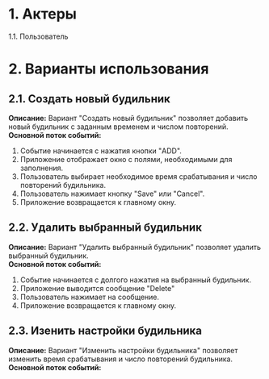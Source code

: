 # 1. Актеры 
1.1. Пользователь
# 2. Варианты использования
## 2.1. Создать новый будильник  
**Описание:** Вариант "Создать новый будильник" позволяет добавить новый будильник с заданным временем и числом повторений.    
**Основной поток событий:**
1. Событие начинается с нажатия кнопки "ADD".
2. Приложение отображает окно с полями, необходимыми для заполнения.
3. Пользователь выбирает необходимое время срабатывания и число повторений будильника.
4. Пользователь нажимает кнопку "Save" или "Cancel".
5. Приложение возвращается к главному окну.
## 2.2. Удалить выбранный будильник
**Описание:** Вариант "Удалить выбранный будильник" позволяет удалить выбранный будильник.  
**Основной поток событий:**  
1. Событие начинается с долгого нажатия на выбранный будильник.
2. Приложение выводится сообщение "Delete"
3. Пользователь нажимает на сообщение.
4. Приложение возвращается к главному окну.
## 2.3. Изенить настройки будильника
**Описание:** Вариант "Изменить настройки будильника" позволяет изменить время срабатывания и число повторений будильника.  
**Основной поток событий:**  

